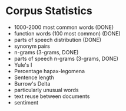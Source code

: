 # Corpus Statistics

- 1000-2000 most common words (DONE)
- function words (100 most common) (DONE)
- parts of speech distribution (DONE)
- synonym pairs
- n-grams (3-grams, DONE)
- parts of speech n-grams (3-grams, DONE)
- Yule's I
- Percentage hapax-legomena
- Sentence length
- Burrow's Delta
- particularly unusual words
- text reuse between documents
- sentiment
